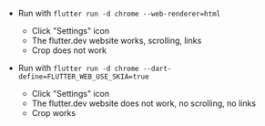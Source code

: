 -  Run with `flutter run -d chrome --web-renderer=html`
   -  Click "Settings" icon
   -  The flutter.dev website works, scrolling, links
   -  Crop does not work
   
-  Run with `flutter run -d chrome --dart-define=FLUTTER_WEB_USE_SKIA=true`
   -  Click "Settings" icon
   -  The flutter.dev website does not work, no scrolling, no links
   -  Crop works